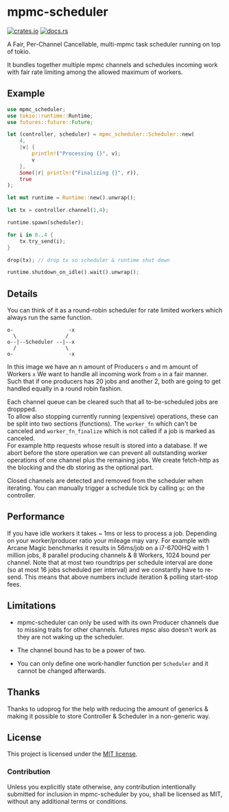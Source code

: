 # mpmc-scheduler

[![crates.io](https://img.shields.io/crates/v/mpmc-scheduler.svg)](https://crates.io/crates/mpmc-scheduler)
[![docs.rs](https://docs.rs/mpmc-scheduler/badge.svg)](https://docs.rs/mpmc-scheduler)

A Fair, Per-Channel Cancellable, multi-mpmc task scheduler running on top of tokio.

It bundles together multiple mpmc channels and schedules incoming work with fair rate limiting among the allowed maximum of workers.

## Example

```rust
use mpmc_scheduler;
use tokio::runtime::Runtime;
use futures::future::Future;

let (controller, scheduler) = mpmc_scheduler::Scheduler::new(
    4,
    |v| {
        println!("Processing {}", v);
        v
    },
    Some(|r| println!("Finalizing {}", r)),
    true
);

let mut runtime = Runtime::new().unwrap();

let tx = controller.channel(1,4);

runtime.spawn(scheduler);

for i in 0..4 {
    tx.try_send(i);
}

drop(tx); // drop tx so scheduler & runtime shut down

runtime.shutdown_on_idle().wait().unwrap();
```

## Details

You can think of it as a round-robin scheduler for rate limited workers which always run the same function.

```text
o-                  -x
  \                /
o--|--Scheduler --|--x
  /                \
o-                  -x
```

In this image we have an n amount of Producers `o` and m amount of Workers `x`
We want to handle all incoming work from `o` in a fair manner. Such that if
one producers has 20 jobs and another 2, both are going to get handled equally in a round robin fashion.

Each channel queue can be cleared such that all to-be-scheduled jobs are droppped.  
To allow also stopping currently running (expensive) operations, these can be split into two sections (functions).
The `worker_fn` which can't be canceled and `worker_fn_finalize` which is not called if a job is marked as canceled.  
For example http requests whose result is stored into a database. If we abort before the store operation we can prevent all outstanding
worker operations of one channel plus the remaining jobs. We create fetch-http as the blocking and the db storing as the optional part.

Closed channels are detected and removed from the scheduler when iterating.
You can manually trigger a schedule tick by calling `gc` on the controller.

## Performance

If you have idle workers it takes ~ 1ms or less to process a job. Depending on your worker/producer ratio your mileage may vary.
For example with Arcane Magic benchmarks it results in 56ms/job on a i7-6700HQ with 1 million jobs, 8 parallel producing channels & 8 Workers, 1024 bound per channel.
Note that at most two roundtrips per schedule interval are done (so at most 16 jobs scheduled per interval) and we constantly have to re-send.
This means that above numbers include iteration & polling start-stop fees.

## Limitations
- mpmc-scheduler can only be used with its own Producer channels due to missing traits for other channels. futures mpsc also doesn't work as they are not waking up the scheduler.

- The channel bound has to be a power of two. 

- You can only define one work-handler function per `Scheduler` and it cannot be changed afterwards.

## Thanks

Thanks to udoprog for the help with reducing the amount of generics & making it possible to store Controller & Scheduler in a non-generic way.

## License

This project is licensed under the [MIT license](LICENSE).

### Contribution

Unless you explicitly state otherwise, any contribution intentionally submitted
for inclusion in mpmc-scheduler by you, shall be licensed as MIT, without any additional
terms or conditions.
